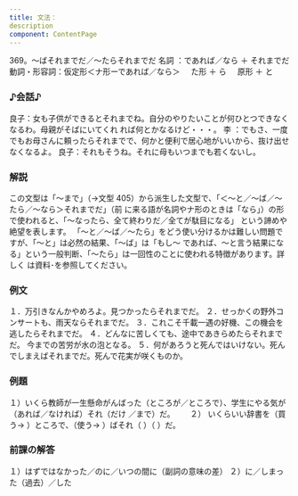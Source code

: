 ```yaml
---
title: 文法：
description
component: ContentPage
---
```



369。～ばそれまでだ／～たらそれまでだ
名詞 ：であれば／なら ＋ それまでだ
動詞・形容詞：仮定形＜ナ形ーであれば／なら＞  
  た形 ＋ ら  
  原形 ＋ と  
### ♪会話♪
良子：女も子供ができるとそれまでね。自分のやりたいことが何ひとつできなくなるわ。母親がそばにいてくれ れば何とかなるけど・・・。
李 ：でもさ、一度でもお母さんに頼ったらそれまでで、何かと便利で居心地がいいから、抜け出せなくなるよ。 良子：それもそうね。それに母もいつまでも若くないし。
### 解説
この文型は「～まで」（→文型 405）から派生した文型で、「＜～と／～ば／～たら／～なら＞それまでだ」（前
に来る語が名詞やナ形のときは「なら」）の形で使われると、「～なったら、全て終わりだ／全てが駄目になる」 という諦めや絶望を表します。
「～と／～ば／～たら」をどう使い分けるかは難しい問題ですが、「～と」は必然の結果、「～ば」は「もし～ であれば、～と言う結果になる」という一般判断、「～たら」は一回性のことに使われる特徴があります。詳しく は資料･を参照してください。
### 例文
１．万引きなんかやめろよ。見つかったらそれまでだ。
２．せっかくの野外コンサートも、雨天ならそれまでだ。
３．これこそ千載一遇の好機、この機会を逃したらそれまでだ。
４．どんなに苦しくても、途中であきらめたらそれまでだ。 今までの苦労が水の泡となる。
５．何があろうと死んではいけない。死んでしまえばそれまでだ。死んで花実が咲くものか。
### 例題
１）いくら教師が一生懸命がんばった（ところが／ところで）、学生にやる気が（あれば／なければ）それ（だけ
／まで）だ。      
２） いくらいい辞書を（買う→ ）ところで、（使う→ ）ばそれ（ ）（ ）だ。
### 前課の解答
１）はずではなかった／のに／いつの間に（副詞の意味の差）
２）に／しまった（過去）／した
